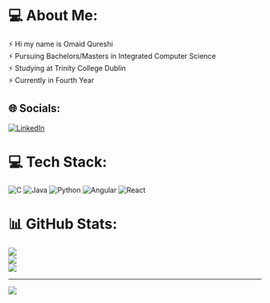 # 💻 About Me:
⚡ Hi my name is Omaid Qureshi<br>⚡ Pursuing Bachelors/Masters in Integrated Computer Science<br>⚡ Studying at Trinity College Dublin<br>⚡ Currently in Fourth Year<br>


## 🌐 Socials:
[![LinkedIn](https://img.shields.io/badge/LinkedIn-%230077B5.svg?logo=linkedin&logoColor=white)](https://www.linkedin.com/in/omaidq/) 

# 💻 Tech Stack:
![C](https://img.shields.io/badge/c-%2300599C.svg?style=for-the-badge&logo=c&logoColor=white) ![Java](https://img.shields.io/badge/java-%23ED8B00.svg?style=for-the-badge&logo=java&logoColor=white) ![Python](https://img.shields.io/badge/python-3670A0?style=for-the-badge&logo=python&logoColor=ffdd54) ![Angular](https://img.shields.io/badge/angular-%23DD0031.svg?style=for-the-badge&logo=angular&logoColor=white) ![React](https://img.shields.io/badge/react-%2320232a.svg?style=for-the-badge&logo=react&logoColor=%2361DAFB)
# 📊 GitHub Stats:
![](https://github-readme-stats.vercel.app/api?username=OmaidQ&theme=blue-green&hide_border=false&include_all_commits=true&count_private=true)<br/>
![](https://github-readme-streak-stats.herokuapp.com/?user=OmaidQ&theme=blue-green&hide_border=false)<br/>
![](https://github-readme-stats.vercel.app/api/top-langs/?username=OmaidQ&theme=blue-green&hide_border=false&include_all_commits=true&count_private=true&layout=compact)

---
[![](https://visitcount.itsvg.in/api?id=OmaidQ&icon=9&color=7)](https://visitcount.itsvg.in)


